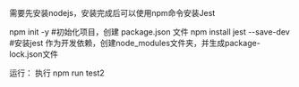 需要先安装nodejs，安装完成后可以使用npm命令安装Jest
 
npm init -y #初始化项目，创建 package.json 文件
npm install jest --save-dev #安装jest 作为开发依赖，创建node_modules文件夹，并生成package-lock.json文件

运行：
执行 npm run test2